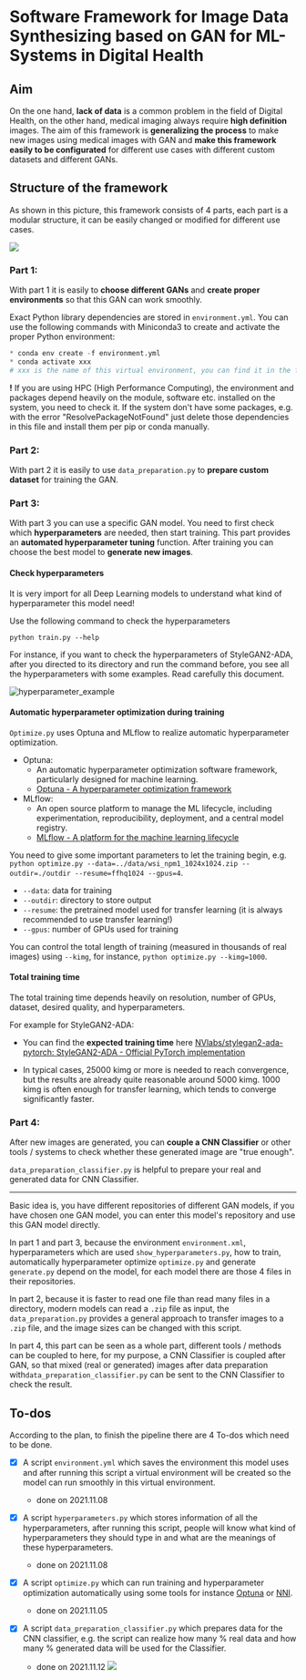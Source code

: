 # Software Framework for Image Data Synthesizing based on GAN for ML-Systems in Digital Health

## Aim

On the one hand, **lack of data** is a common problem in the field of Digital Health, on the other hand, medical imaging always require **high definition** images. The aim of this framework is **generalizing the process** to make new images using medical images with GAN and **make this framework easily to be configurated** for different use cases with different custom datasets and different GANs.

## Structure of the framework

As shown in this picture, this framework consists of 4 parts, each part is a modular structure, it can be easily changed or modified for different use cases. 

![](./Framework.png)

### Part 1:

With part 1 it is easily to **choose different GANs** and **create proper environments** so that this GAN can work smoothly. 

Exact Python library dependencies are stored in `environment.yml`. You can use the following commands with Miniconda3 to create and activate the proper Python environment:

```python
* conda env create -f environment.yml
* conda activate xxx 
# xxx is the name of this virtual environment, you can find it in the first line of `environment.yml`)
```

**!** If you are using HPC (High Performance Computing), the environment and packages depend heavily on the module, software etc. installed on the system, you need to check it. If the system don't have some packages, e.g. with the error "ResolvePackageNotFound" just delete those dependencies in this file and install them per pip or conda manually.

### Part 2:

With part 2 it is easily to use `data_preparation.py` to **prepare custom dataset** for training the GAN.

### Part 3:

With part 3 you can use a specific GAN model. You need to first check which **hyperparameters** are needed, then start training. This part provides an **automated hyperparameter tuning** function. After training you can choose the best model to **generate new images**.

#### Check hyperparameters

It is very import for all Deep Learning models to understand what kind of hyperparameter this model need!

Use the following command to check the hyperparameters

`python train.py --help`

For instance, if you want to check the hyperparameters of StyleGAN2-ADA, after you directed to its directory and run the command before, you see all the hyperparameters with some examples. Read carefully this document.

![hyperparameter_example](./hyperparameter_example.png)

#### Automatic hyperparameter optimization during training

`Optimize.py` uses Optuna and MLflow to realize automatic hyperparameter optimization.

- Optuna: 
  - An automatic hyperparameter optimization software framework, particularly designed for machine learning.
  - [Optuna - A hyperparameter optimization framework](https://optuna.org/)
- MLflow: 
  - An open source platform to manage the ML lifecycle, including experimentation, reproducibility, deployment, and a central model registry.
  - [MLflow - A platform for the machine learning lifecycle](https://mlflow.org/)

You need to give some important parameters to let the training begin, e.g. `python optimize.py --data=../data/wsi_npm1_1024x1024.zip --outdir=./outdir --resume=ffhq1024 --gpus=4`.

- `--data`: data for training
- `--outdir`: directory to store output 
- `--resume`: the pretrained model used for transfer learning (it is always recommended to use transfer learning!)
- `--gpus`: number of GPUs used for training

You can control the total length of training (measured in thousands of real images) using `--kimg`, for instance, `python optimize.py --kimg=1000`.

#### Total training time

The total training time depends heavily on resolution, number of GPUs, dataset, desired quality, and hyperparameters. 

For example for StyleGAN2-ADA:

- You can find the **expected training time** here [NVlabs/stylegan2-ada-pytorch: StyleGAN2-ADA - Official PyTorch implementation](https://github.com/NVlabs/stylegan2-ada-pytorch)

* In typical cases, 25000 kimg or more is needed to reach convergence, but the results are already quite reasonable around 5000 kimg. 1000 kimg is often enough for transfer learning, which tends to converge significantly faster. 

### Part 4:

After new images are generated, you can **couple a CNN Classifier** or other tools / systems to check whether these generated image are "true enough".

`data_preparation_classifier.py` is helpful to prepare your real and generated data for CNN Classifier.

---

Basic idea is, you have different repositories of different GAN models, if you have chosen one GAN model, you can enter this model's repository and use this GAN model directly. 

In part 1 and part 3, because the environment `environment.xml`, hyperparameters which are used `show_hyperparameters.py`, how to train, automatically hyperparameter optimize `optimize.py` and generate `generate.py` depend on the model, for each model  there are those 4 files in their repositories.

In part 2, because it is faster to read one file than read many files in a directory, modern models can read a `.zip` file as input, the `data_preparation.py` provides a general approach to transfer images to a `.zip` file, and the image sizes can be changed with this script. 

In part 4, this part can be seen as a whole part, different tools / methods can be coupled to here, for my purpose, a CNN Classifier is coupled after GAN, so that mixed (real or generated) images after data preparation with`data_preparation_classifier.py` can be sent to the CNN Classifier to check the result.  

## To-dos

According to the plan, to finish the pipeline there are 4 To-dos which need to be done.

- [x] A script `environment.yml` which saves the environment this model uses and after running this script a virtual environment will be created so the model can run smoothly in this virtual environment.
  - done on 2021.11.08

- [x] A script `hyperparameters.py` which stores information of all the hyperparameters, after running this script, people will know what kind of hyperparameters they should type in and what are the meanings of these hyperparameters.
  - done on 2021.11.08
- [x] A script `optimize.py` which can run training and hyperparameter optimization automatically using some tools for instance [Optuna](https://optuna.org/) or [NNI](https://nni.readthedocs.io/en/stable/).
  - done on 2021.11.05
- [x] A script `data_preparation_classifier.py` which prepares data for the CNN classifier, e.g. the script can realize how many % real data and how many % generated data will be used for the Classifier.
  - done on 2021.11.12
  ![](./GAN_Pipeline.jpg)